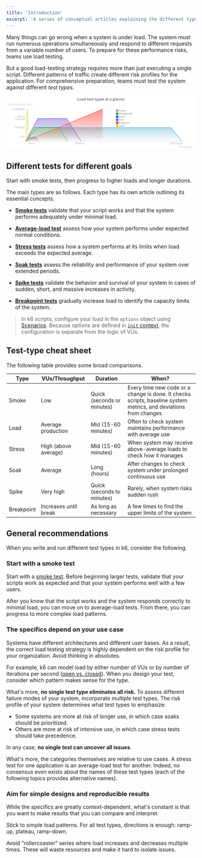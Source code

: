 ```yaml
---
title: 'Introduction'
excerpt: 'A series of conceptual articles explaining the different types of load tests. Learn about planning, running, and interpreting different tests for different performance goals.'
---
```


Many things can go wrong when a system is under load.
The system must run numerous operations simultaneously and respond to different requests from a variable number of users.
To prepare for these performance risks, teams use load testing.

But a good load-testing strategy requires more than just executing a single script.
Different patterns of traffic create different risk profiles for the application.
For comprehensive preparation, teams must test the system against different _test types_.

![Overview of load test shapes](./images/chart-load-test-types-overview.png)

## Different tests for different goals

Start with smoke tests, then progress to higher loads and longer durations.

The main types are as follows. Each type has its own article outlining its essential concepts.

- [**Smoke tests**](../smoke-testing) validate that your script works and that the system performs adequately under minimal load.

- [**Average-load test**](../load-testing) assess how your system performs under expected normal conditions.

- [**Stress tests**](../stress-testing) assess how a system performs at its limits when load exceeds the expected average. 

- [**Soak tests**](../soak-testing) assess the reliability and performance of your system over extended periods.

- [**Spike tests**](../spike-testing) validate the behavior and survival of your system in cases of sudden, short, and massive increases in activity.

- [**Breakpoint tests**](../breakpoint-testing) gradually increase load to identify the capacity limits of the system.

<Blockquote mod="note" title="">

In k6 scripts, configure your load in the `options` object using [Scenarios](/using-k6/scenarios).
Because options are defined in [`init` context](/using-k6/test-lifecycle), the configuration is separate from the logic of VUs.

</Blockquote>

## Test-type cheat sheet 

The following table provides some broad comparisons.

| Type       | VUs/Throughput        | Duration                   | When?                                                                                                            |
|------------|-----------------------|----------------------------|------------------------------------------------------------------------------------------------------------------|
| Smoke      | Low                   | Quick (seconds or minutes) | Every time new code or a change is done. It checks scripts, baseline system metrics, and deviations from changes |
| Load       | Average production    | Mid (15-60 minutes)           | Often to check system maintains performance with average use                                                     |
| Stress     | High (above average)  | Mid (15-60 minutes)           | When system may receive above-average loads to check how it manages                                              |
| Soak       | Average               | Long (hours)               | After changes to check system under prolonged continuous use                                                     |
| Spike      | Very high             | Quick (seconds to minutes)       | Rarely, when system risks sudden rush                                                                            |
| Breakpoint | Increases until break | As long as necessary       | A few times to find the upper limits of the system                                                               |


## General recommendations

When you write and run different test types in k6, consider the following.

### Start with a smoke test

Start with a [smoke test](../smoke-testing).
Before beginning larger tests, validate that your scripts work as expected and that your system performs well with a few users.

After you know that the script works and the system responds correctly to minimal load,
you can move on to average-load tests.
From there, you can progress to more complex load patterns.

### The specifics depend on your use case

Systems have different architectures and different user bases. As a result, the correct load testing strategy is highly dependent on the risk profile for your organization. Avoid thinking in absolutes.

For example, k6 can model load by either number of VUs or by number of iterations per second ([open vs. closed](https://k6.io/docs/using-k6/scenarios/concepts/open-vs-closed/)).
When you design your test, consider which pattern makes sense for the type. 

What's more, **no single test type eliminates all risk.** 
To assess different failure modes of your system, incorporate multiple test types.
The risk profile of your system determines what test types to emphasize:
- Some systems are more at risk of longer use, in which case soaks should be prioritized.
- Others are more at risk of intensive use, in which case stress tests should take precedence.

In any case, **no single test can uncover all issues**.

What's more, the categories themselves are relative to use cases. A stress test for one application is an average-load test for another. Indeed, no consensus even exists about the names of these test types (each of the following topics provides alternative names).

### Aim for simple designs and reproducible results

While the specifics are greatly context-dependent, what's constant is that you want to make results that you can compare and interpret.

Stick to simple load patterns. For all test types, directions is enough: ramp-up, plateau, ramp-down.

Avoid "rollercoaster" series where load increases and decreases multiple times. These will waste resources and make it hard to isolate issues.

